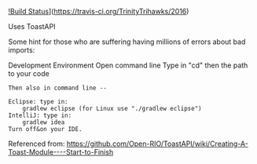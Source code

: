 [!Build Status](https://travis-ci.org/TrinityTrihawks/2016.svg?branch=master)](https://travis-ci.org/TrinityTrihawks/2016)

﻿Uses ToastAPI

Some hint for those who are suffering having millions of errors about bad imports:

Development Environment
    Open command line
    Type in "cd" then the path  to your code
    
    Then also in command line --

    Eclipse: type in:
        gradlew eclipse (for Linux use "./gradlew eclipse")
    IntelliJ: type in:
        gradlew idea
    Turn off&on your IDE. 

Referenced from:
https://github.com/Open-RIO/ToastAPI/wiki/Creating-A-Toast-Module----Start-to-Finish
